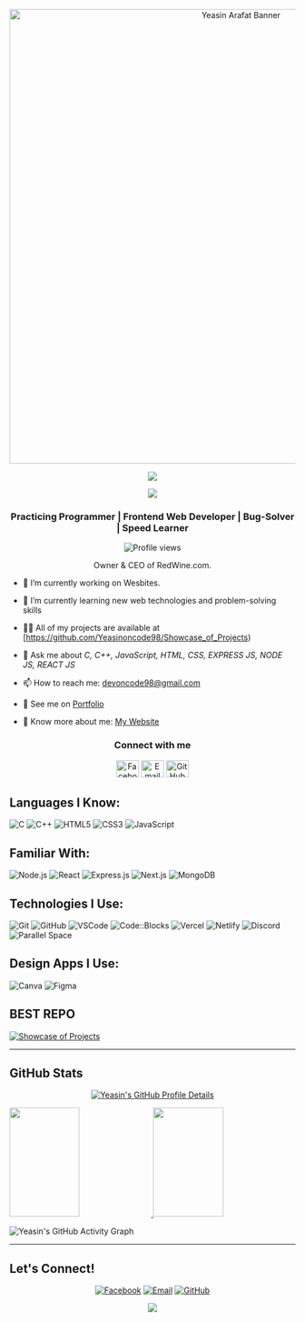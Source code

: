 <p align="center">
  <img src="https://i.ibb.co/rfM8knqP/Whats-App-Image-2025-06-10-at-03-42-24-c4b60197.jpg" alt="Yeasin Arafat Banner" width="800" />
</p>

<p align="center">
  <img src="https://readme-typing-svg.herokuapp.com/?lines=Assalamu+Alaikum+!!+It's+me+Yeasin+Arafat+✨.&center=true&width=500&height=50" />
</p>
<p align="center">
  <img src="https://readme-typing-svg.herokuapp.com/?lines=I%20hope%20your%20day%20is%20going%20well.;Have%20a%20coffee%20and%20enjoy%20my%20profile%20%E2%98%95%F0%9F%98%8A.&center=true&width=700&height=50&color=55efc4" />
</p>






<h3 align="center">Practicing Programmer | Frontend Web Developer | Bug-Solver | Speed Learner</h3>

<div align="center">

![Profile views](https://komarev.com/ghpvc/?username=Yeasinoncode98&color=brightgreen)

Owner & CEO of RedWine.com.

</div>

- 🔭 I’m currently working on Wesbites.

- 🌱 I’m currently learning new web technologies and problem-solving skills

- 👨‍💻 All of my projects are available at [https://github.com/Yeasinoncode98/Showcase_of_Projects)

- 💬 Ask me about *C, C++, JavaScript, HTML, CSS, EXPRESS JS, NODE JS, REACT JS*

- 📫 How to reach me: devoncode98@gmail.com

- 💼 See me on [Portfolio](https://mohonsharif.com/yeasinarafat-portfolio)

- 📄 Know more about me: [My Website](https://redwine1207.my.canva.site/)


<h3 align="center">Connect with me</h3>
<p align="center">
  <a href="https://www.facebook.com/share/1EKw8yU3LC/?mibextid=wwXIfr" target="_blank"><img src="https://raw.githubusercontent.com/rahuldkjain/github-profile-readme-generator/master/src/images/icons/Social/facebook.svg" alt="Facebook" height="30" width="40" /></a>
  <a href="mailto:devoncode98@gmail.com" target="_blank"><img src="https://raw.githubusercontent.com/rahuldkjain/github-profile-readme-generator/master/src/images/icons/Social/google.svg" alt="Email" height="30" width="40" /></a>
  <a href="https://github.com/Yeasinoncode98" target="_blank"><img src="https://raw.githubusercontent.com/rahuldkjain/github-profile-readme-generator/master/src/images/icons/Social/github.svg" alt="GitHub" height="30" width="40" /></a>
</p>

## Languages I Know:

![C](https://img.shields.io/badge/C-00599C?style=for-the-badge&logo=c&logoColor=white)
![C++](https://img.shields.io/badge/C++-00599C?style=for-the-badge&logo=c%2B%2B&logoColor=white)
![HTML5](https://img.shields.io/badge/HTML5-E34F26?style=for-the-badge&logo=html5&logoColor=white)
![CSS3](https://img.shields.io/badge/CSS3-1572B6?style=for-the-badge&logo=css3&logoColor=white)
![JavaScript](https://img.shields.io/badge/JavaScript-F7DF1E?style=for-the-badge&logo=javascript&logoColor=black)


## Familiar With:

![Node.js](https://img.shields.io/badge/Node.js-339933?style=for-the-badge&logo=nodedotjs&logoColor=white)
![React](https://img.shields.io/badge/React-20232A?style=for-the-badge&logo=react&logoColor=61DAFB)
![Express.js](https://img.shields.io/badge/Express.js-000000?style=for-the-badge&logo=express&logoColor=white)
![Next.js](https://img.shields.io/badge/Next.js-000000?style=for-the-badge&logo=nextdotjs&logoColor=white)
![MongoDB](https://img.shields.io/badge/MongoDB-000000?style=for-the-badge&logo=mongodb&logoColor=white)



## Technologies I Use:

![Git](https://img.shields.io/badge/Git-F05032?style=for-the-badge&logo=git&logoColor=white)
![GitHub](https://img.shields.io/badge/GitHub-181717?style=for-the-badge&logo=github&logoColor=white)
![VSCode](https://img.shields.io/badge/VSCode-0078d7?style=for-the-badge&logo=visual-studio-code&logoColor=white)
![Code::Blocks](https://img.shields.io/badge/Code::Blocks-000000?style=for-the-badge&logo=codeblocks&logoColor=white)
![Vercel](https://img.shields.io/badge/Vercel-000000?style=for-the-badge&logo=vercel&logoColor=white)
![Netlify](https://img.shields.io/badge/Netlify-000000?style=for-the-badge&logo=netlify&logoColor=white)
![Discord](https://img.shields.io/badge/Discord-000000?style=for-the-badge&logo=discord&logoColor=white)
![Parallel Space](https://img.shields.io/badge/Parallel-000000?style=for-the-badge&logoColor=white)





## Design Apps I Use:

![Canva](https://img.shields.io/badge/Canva-000000?style=for-the-badge&logo=canva&logoColor=white)
![Figma](https://img.shields.io/badge/Figma-000000?style=for-the-badge&logo=figma&logoColor=white)




BEST REPO
---

[![Showcase of Projects](https://github-readme-stats.vercel.app/api/pin/?username=Yeasinoncode98&repo=Showcase_of_Projects&border_color=7F3FBF&bg_color=0D1117&title_color=C9D1D9&text_color=8B949E&icon_color=7F3FBF)](https://github.com/Yeasinoncode98/Showcase_of_Projects)




---

## GitHub Stats

<p align="center">
  <a href="https://github.com/Yeasinoncode98">
    <img src="https://github-profile-summary-cards.vercel.app/api/cards/profile-details?username=Yeasinoncode98&theme=radical" alt="Yeasin's GitHub Profile Details"/>
  </a>
</p>

<a href="https://github.com/Yeasinoncode98">
  <img src="https://denvercoder1-github-readme-stats.vercel.app/api?username=Yeasinoncode98&show_icons=true&count_private=true&theme=react&border_color=7F3FBF&bg_color=0D1117&title_color=F85D7F&icon_color=F8D866" height="192px" width="49.5%"/>
</a>
<a href="https://github.com/Yeasinoncode98">
  <img src="https://denvercoder1-github-readme-stats.vercel.app/api/top-langs/?username=Yeasinoncode98&langs_count=8&layout=compact&theme=react&border_color=7F3FBF&bg_color=0D1117&title_color=F85D7F&icon_color=F8D866" height="192px" width="49.5%"/>
</a>

<!-- Add Activity Graph below these -->

![Yeasin's GitHub Activity Graph](https://github-readme-activity-graph.vercel.app/graph?username=Yeasinoncode98&custom_title=Yeasin's%20GitHub%20Activity%20Graph&bg_color=0D1117&color=7F3FBF&line=7F3FBF&point=7F3FBF&area_color=FFFFFF&title_color=FFFFFF&area=true)


---

## Let's Connect!

<p align="center">
  <a href="https://www.facebook.com/share/1EKw8yU3LC/?mibextid=wwXIfr" target="_blank"><img src="https://img.shields.io/badge/Facebook-1877F2?style=for-the-badge&logo=facebook&logoColor=white" alt="Facebook" /></a>
  <a href="mailto:devoncode98@gmail.com" target="_blank"><img src="https://img.shields.io/badge/Email-D14836?style=for-the-badge&logo=gmail&logoColor=white" alt="Email" /></a>
  <a href="https://github.com/Yeasinoncode98" target="_blank"><img src="https://img.shields.io/badge/GitHub-181717?style=for-the-badge&logo=github&logoColor=white" alt="GitHub" /></a>

<p align="center">
  <img src="https://readme-typing-svg.herokuapp.com/?lines=%C2%A9+2025+My+Profile+%7C+All+Rights+Reserved+%7C+Made+with+❤️+by+Yeasin+Arafat+🔱⚡;&center=true&width=1000&height=50&color=FF0000&vCenter=true" />
</p>


